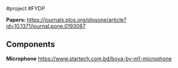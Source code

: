 #project #FYDP 

**Papers:**
https://journals.plos.org/plosone/article?id=10.1371/journal.pone.0193087

## **Components**
**Microphone**
https://www.startech.com.bd/boya-by-m1-microphone

